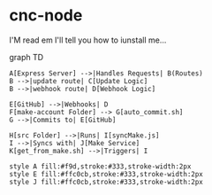# cnc-node

I'M read em I'll tell you how to iunstall me... 

graph TD

    A[Express Server] -->|Handles Requests| B(Routes)
    B -->|update route| C[Update Logic]
    B -->|webhook route| D[Webhook Logic]

    E[GitHub] -->|Webhooks| D
    F[make-account Folder] --> G[auto_commit.sh]
    G -->|Commits to| E[GitHub]
    
    H[src Folder] -->|Runs| I[syncMake.js]
    I -->|Syncs with| J[Make Service]
    K[get_from_make.sh] -->|Triggers| I

    style A fill:#f9d,stroke:#333,stroke-width:2px
    style E fill:#ffc0cb,stroke:#333,stroke-width:2px
    style J fill:#ffc0cb,stroke:#333,stroke-width:2px
